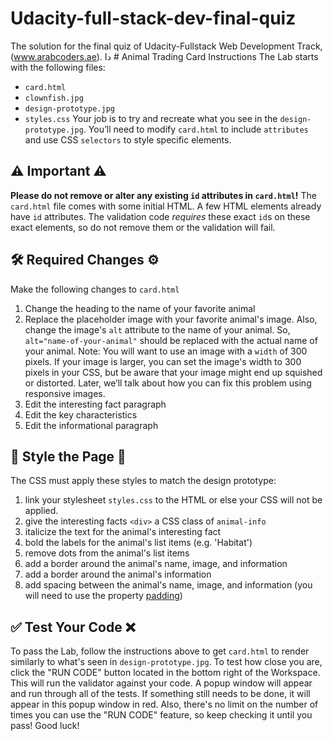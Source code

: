 # Udacity-full-stack-dev-final-quiz
The solution for the final quiz of Udacity-Fullstack Web Development Track,(www.arabcoders.ae).
دا # Animal Trading Card Instructions
The Lab starts with the following files:
* `card.html`
* `clownfish.jpg`
* `design-prototype.jpg`
* `styles.css`
Your job is to try and recreate what you see in the `design-prototype.jpg`. You’ll need to modify `card.html` to include `attributes` and use CSS `selectors` to style specific elements.
## ⚠️ Important ⚠️
**Please do not remove or alter any existing `id` attributes in `card.html`!**
The `card.html` file comes with some initial HTML. A few HTML elements already have `id` attributes. The validation code _requires_ these exact `id`s on these exact elements, so do not remove them or the validation will fail.
## 🛠 Required Changes ⚙️
Make the following changes to `card.html`
1. Change the heading to the name of your favorite animal
2. Replace the placeholder image with your favorite animal's image.
Also, change the image's `alt` attribute to the name of your animal.
So, `alt="name-of-your-animal"` should be replaced with the actual name of your animal.
Note: You will want to use an image with a `width` of 300 pixels. If your image is larger, you can set the image's width to 300 pixels in your CSS, but be aware that your image might end up squished or distorted. Later, we’ll talk about how you can fix this problem using responsive images.
3. Edit the interesting fact paragraph
4. Edit the key characteristics
5. Edit the informational paragraph
## 💃 Style the Page 🕺
The CSS must apply these styles to match the design prototype:
1. link your stylesheet `styles.css` to the HTML or else your CSS will not be applied.
2. give the interesting facts `<div>` a CSS class of `animal-info`
3. italicize the text for the animal's interesting fact
4. bold the labels for the animal's list items (e.g. 'Habitat')
5. remove dots from the animal's list items
6. add a border around the animal's name, image, and information
7. add a border around the animal's information
8. add spacing between the animal's name, image, and information (you will need to use the property [padding](https://developer.mozilla.org/en-US/docs/Web/CSS/padding))
## ✅ Test Your Code ❌
To pass the Lab, follow the instructions above to get `card.html` to render similarly to what's seen in `design-prototype.jpg`.
To test how close you are, click the "RUN CODE" button located in the bottom right of the Workspace. This will run the validator against your code. A popup window will appear and run through all of the tests. If something still needs to be done, it will appear in this popup window in red. Also, there's no limit on the number of times you can use the "RUN CODE" feature, so keep checking it until you pass!
Good luck!

